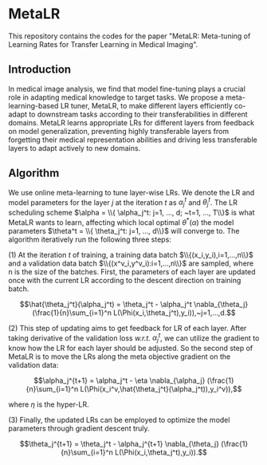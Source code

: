 # MetaLR

This repository contains the codes for the paper "MetaLR: Meta-tuning of Learning Rates for Transfer Learning in Medical Imaging".

## Introduction

In medical image analysis, we find that model fine-tuning plays a crucial role in adapting medical knowledge to target tasks. We propose a meta-learning-based LR tuner, MetaLR, to make different layers efficiently co-adapt to downstream tasks according to their transferabilities in different domains. MetaLR learns appropriate LRs for different layers from feedback on model generalization, preventing highly transferable layers from forgetting their medical representation abilities and driving less transferable layers to adapt actively to new domains.



## Algorithm

We use online meta-learning to tune layer-wise LRs. We denote the LR and model parameters for the layer $j$ at the iteration $t$ as $\alpha_j^t$ and $\theta_j^t$. The LR scheduling scheme $\alpha = \\{ \alpha_j^t: j=1, ..., d; ~t=1, ..., T\\}$ is what MetaLR wants to learn, affecting which local optimal $\theta^*(\alpha)$ the model parameters $\theta^t = \\{ \theta_j^t: j=1, ..., d\\}$ will converge to. The algorithm iteratively run the following three steps:

(1) At the iteration $t$ of training, a training data batch $\\{(x_i,y_i),i=1,...,n\\}$ and a validation data batch $\\{(x^v_i,y^v_i):i=1,...,n\\}$ are sampled, where n is the size of the batches. First, the parameters of each layer are updated once with the current LR according to the descent direction on training batch.

$$\hat{\theta_j^t}(\alpha_j^t) = \theta_j^t - \alpha_j^t \nabla_{\theta_j} (\frac{1}{n}\sum_{i=1}^n L(\Phi(x_i,\theta_j^t),y_i)),~j=1,...,d.$$

(2) This step of updating aims to get feedback for LR of each layer. After taking derivative of the validation loss *w.r.t.* $\alpha_j^t$, we can utilize the gradient to know how the LR for each layer should be adjusted. So the second step of MetaLR is to move the LRs along the meta objective gradient on the validation data:

$$\alpha_j^{t+1} = \alpha_j^t - \eta \nabla_{\alpha_j} (\frac{1}{n}\sum_{i=1}^n L(\Phi(x_i^v,\hat{\theta_j^t}(\alpha_j^t)),y_i^v)),$$

where $\eta$ is the hyper-LR.

(3) Finally, the updated LRs can be employed to optimize the model parameters through gradient descent truly.

$$\theta_j^{t+1} = \theta_j^t - \alpha_j^{t+1} \nabla_{\theta_j} (\frac{1}{n}\sum_{i=1}^n L(\Phi(x_i,\theta_j^t),y_i)).$$




